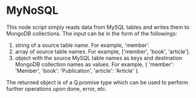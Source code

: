 # MyNoSQL
This node script simply reads data from MySQL tables and writes them to MongoDB collections.
The input can be in the form of the followings:
1. string of a source table name.
    For example, 'member'.
2. array of source table names.
    For example, \['member', 'book', 'article'\].
3. object with the source MySQL table names as keys and destination MongoDB collection names as values.
    For example, { 'member': 'Member', 'book': 'Publication', 'article': 'Article' }.

The returned object is of a Q.promise type which can be used to perform further operations upon done, error, etc.


